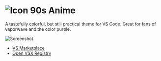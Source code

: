 # ![Icon](https://github.com/CassandraSpruit/VS-Code-Theme-90s-Anime/blob/master/icon.png?raw=true) 90s Anime

A tastefully colorful, but still practical theme for VS Code. Great for fans of vaporwave and the color purple.

![Screenshot](https://github.com/CassandraSpruit/VS-Code-Theme-90s-Anime/blob/master/Screenshot.png?raw=true)

- [VS Marketplace](https://marketplace.visualstudio.com/items?itemName=Sitrusy.90s-anime)
- [Open VSX Registry](https://open-vsx.org/extension/cspruit/90s-anime)